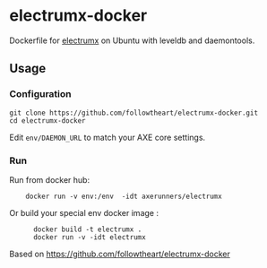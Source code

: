# electrumx-docker
Dockerfile for [electrumx](https://github.com/kyuupichan/electrumx) on Ubuntu with leveldb and daemontools.

## Usage
### Configuration
```
git clone https://github.com/followtheart/electrumx-docker.git
cd electrumx-docker
```

Edit `env/DAEMON_URL` to match your AXE core settings.

### Run
Run from docker hub:
```shell
    docker run -v env:/env  -idt axerunners/electrumx
```

Or build your special env docker image :
```shell
      docker build -t electrumx .
      docker run -v -idt electrumx
```

Based on https://github.com/followtheart/electrumx-docker
